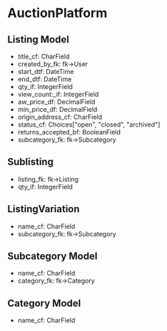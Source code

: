 # AuctionPlatform

## Listing Model
- title_cf: CharField
- created_by_fk: fk->User
- start_dtf: DateTime
- end_dtf: DateTime
- qty_if: IntegerField
- view_count:_if: IntegerField
- aw_price_df: DecimalField
- min_price_df: DecimalField
- origin_address_cf: CharField
- status_cf: Choices["open", "closed", "archived"]
- returns_accepted_bf: BooleanField
- subcategory_fk: fk->Subcategory

## Sublisting
- listing_fk: fk->Listing
- qty_if: IntegerField 

## ListingVariation
- name_cf: CharField
- subcategory_fk: fk->Subcategory

## Subcategory Model
- name_cf: CharField
- category_fk: fk->Category

## Category Model
- name_cf: CharField